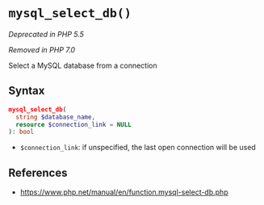 # `mysql_select_db()`

*Deprecated in PHP 5.5*

*Removed in PHP 7.0*

Select a MySQL database from a connection

## Syntax

```php
mysql_select_db(
  string $database_name,
  resource $connection_link = NULL
): bool
```

- `$connection_link`: if unspecified, the last open connection will be used

## References

- https://www.php.net/manual/en/function.mysql-select-db.php